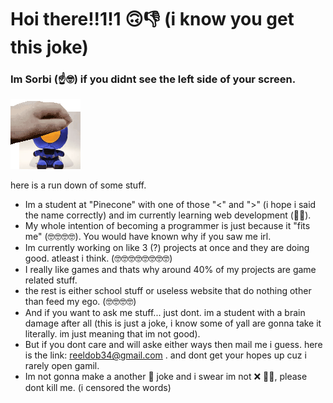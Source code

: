 # Hoi there!!1!1 🙃👎 (i know you get this joke)

### Im Sorbi (☝️🤓) if you didnt see the left side of your screen.

<img src="./ULTRAPET.gif"/>

here is a run down of some stuff.

- Im a student at "Pinecone" with one of those "<" and ">" (i hope i said the name correctly) and im currently learning web development (🤡🤓).
- My whole intention of becoming a programmer is just because it "fits me" (🤓🤓🤓🤓). You would have known why if you saw me irl.
- Im currently working on like 3 (?) projects at once and they are doing good. atleast i think. (🤓🤓🤓🤓🤓🤓🤓🤓)
- I really like games and thats why around 40% of my projects are game related stuff.
- the rest is either school stuff or useless website that do nothing other than feed my ego. (🤓🤓🤓🤓)
- And if you want to ask me stuff... just dont. im a student with a brain damage after all (this is just a joke, i know some of yall are gonna take it literally. im just meaning that im not good).
- But if you dont care and will aske either ways then mail me i guess. here is the link: reeldob34@gmail.com . and dont get your hopes up cuz i rarely open gamil.
- Im not gonna make a another 🚁 joke and i swear im not ❌ 🏳️‍🌈, please dont kill me. (i censored the words)
